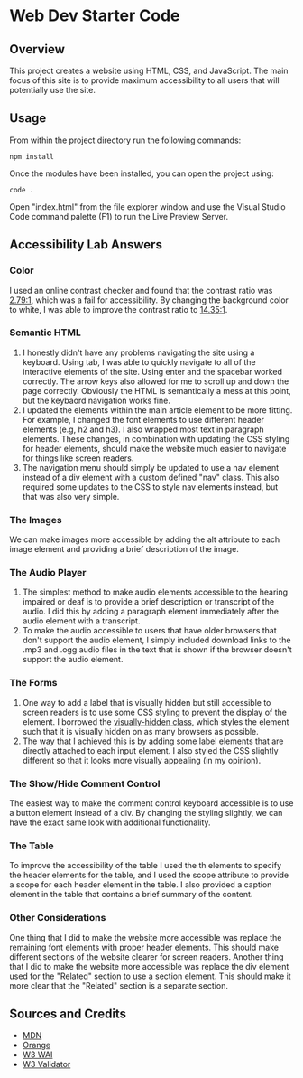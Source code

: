 # Web Dev Starter Code

## Overview
This project creates a website using HTML, CSS, and JavaScript.
The main focus of this site is to provide maximum accessibility
to all users that will potentially use the site.

## Usage
From within the project directory run the following commands:

`npm install`

Once the modules have been installed, you can open the project using:

`code .`

Open "index.html" from the file explorer window and use the
Visual Studio Code command palette (F1) to run the Live Preview Server.

## Accessibility Lab Answers
### Color
I used an online contrast checker and found that the contrast ratio was [2.79:1](https://webaim.org/resources/contrastchecker/?fcolor=2A2A2A&bcolor=008000), which was a fail for accessibility. By changing the background color to white, I was able to improve the contrast ratio to [14.35:1](https://webaim.org/resources/contrastchecker/?fcolor=2A2A2A&bcolor=FFFFFF).

### Semantic HTML
1. I honestly didn't have any problems navigating the site using a keyboard. Using tab, I was able to quickly navigate to all of the interactive elements of the site. Using enter and the spacebar worked correctly. The arrow keys also allowed for me to scroll up and down the page correctly. Obviously the HTML is semantically a mess at this point, but the keybaord navigation works fine.
2. I updated the elements within the main article element to be more fitting. For example, I changed the font elements to use different header elements (e.g, h2 and h3). I also wrapped most text in paragraph elements. These changes, in combination with updating the CSS styling for header elements, should make the website much easier to navigate for things like screen readers.
3. The navigation menu should simply be updated to use a nav element instead of a div element with a custom defined "nav" class. This also required some updates to the CSS to style nav elements instead, but that was also very simple.

### The Images
We can make images more accessible by adding the alt attribute to each image element and providing a brief description of the image.

### The Audio Player
1. The simplest method to make audio elements accessible to the hearing impaired or deaf is to provide a brief description or transcript of the audio. I did this by adding a paragraph element immediately after the audio element with a transcript.
2. To make the audio accessible to users that have older browsers that don't support the audio element, I simply included download links to the .mp3 and .ogg audio files in the text that is shown if the browser doesn't support the audio element.

### The Forms
1. One way to add a label that is visually hidden but still accessible to screen readers is to use some CSS styling to prevent the display of the element. I borrowed the [visually-hidden class](https://a11y-guidelines.orange.com/en/articles/accessible-hiding/), which styles the element such that it is visually hidden on as many browsers as possible.
2. The way that I achieved this is by adding some label elements that are directly attached to each input element. I also styled the CSS slightly different so that it looks more visually appealing (in my opinion).

### The Show/Hide Comment Control
The easiest way to make the comment control keyboard accessible is to use a button element instead of a div. By changing the styling slightly, we can have the exact same look with additional functionality.

### The Table
To improve the accessibility of the table I used the th elements to specify the header elements for the table, and I used the scope attribute to provide a scope for each header element in the table. I also provided a caption element in the table that contains a brief summary of the content.

### Other Considerations
One thing that I did to make the website more accessible was replace the remaining font elements with proper header elements. This should make different sections of the website clearer for screen readers. Another thing that I did to make the website more accessible was replace the div element used for the "Related" section to use a section element. This should make it more clear that the "Related" section is a separate section.

## Sources and Credits
* [MDN](https://developer.mozilla.org/en-US/)
* [Orange](https://a11y-guidelines.orange.com/en/articles/accessible-hiding/)
* [W3 WAI](https://www.w3.org/WAI/)
* [W3 Validator](https://validator.w3.org/nu/)